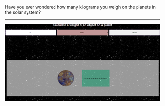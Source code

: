 
<p>Have you ever wondered how many kilograms you weigh on the planets in the solar system?</p>

<hr>

<img src="./solar.png">